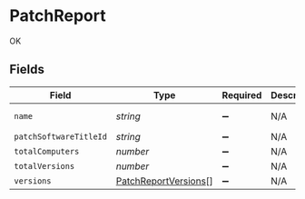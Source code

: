 # PatchReport

OK


## Fields

| Field                                                               | Type                                                                | Required                                                            | Description                                                         | Example                                                             |
| ------------------------------------------------------------------- | ------------------------------------------------------------------- | ------------------------------------------------------------------- | ------------------------------------------------------------------- | ------------------------------------------------------------------- |
| `name`                                                              | *string*                                                            | :heavy_minus_sign:                                                  | N/A                                                                 | Google Chrome                                                       |
| `patchSoftwareTitleId`                                              | *string*                                                            | :heavy_minus_sign:                                                  | N/A                                                                 | 1                                                                   |
| `totalComputers`                                                    | *number*                                                            | :heavy_minus_sign:                                                  | N/A                                                                 | 1                                                                   |
| `totalVersions`                                                     | *number*                                                            | :heavy_minus_sign:                                                  | N/A                                                                 | 1                                                                   |
| `versions`                                                          | [PatchReportVersions](../../models/shared/patchreportversions.md)[] | :heavy_minus_sign:                                                  | N/A                                                                 |                                                                     |
